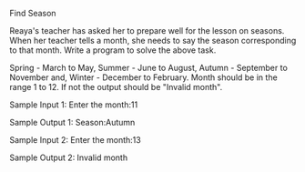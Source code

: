 Find Season


Reaya's teacher has asked her to prepare well for the lesson on seasons. When her teacher tells a month, she needs to say the season corresponding to that month. Write a program to solve the above task.

Spring - March to May,
Summer - June to August,
Autumn - September to November and,
Winter - December to February.
Month should be in the range 1 to 12.  If not the output should be "Invalid month".

Sample Input 1:
Enter the month:11

Sample Output 1:
Season:Autumn

Sample Input 2:
Enter the month:13

Sample Output 2:
Invalid month


